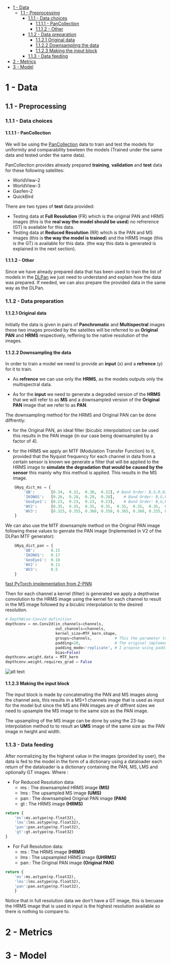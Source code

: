 - [1 - Data](#1---data)
  - [1.1 - Preprocessing](#11---preprocessing)
    - [1.1.1 - Data choices](#111---data-choices)
      - [1.1.1.1 - PanCollection](#1111---pancollection)
      - [1.1.1.2 - Other](#1112---other)
    - [1.1.2 - Data preparation](#112---data-preparation)
      - [1.1.2.1 Original data](#1121-original-data)
      - [1.1.2.2 Downsampling the data](#1122-downsampling-the-data)
      - [1.1.2.3 Making the input block](#1123-making-the-input-block)
    - [1.1.3 - Data feeding](#113---data-feeding)
- [2 - Metrics](#2---metrics)
- [3 - Model](#3---model)

# 1 - Data
## 1.1 - Preprocessing
### 1.1.1 - Data choices
#### 1.1.1.1 - PanCollection
We will be using the [PanCollection](https://github.com/liangjiandeng/PanCollection) data to train and test the models for uniformity and comparability bewteen the models (Trained under the same data and tested under the same data).

PanCollection provides already prepared **training**, **validation** and **test** data for these following satelites:
  - WorldView-2 
  - WorldView-3
  - Gaofen-2
  - QuickBird

There are two types of **test** data provided:
  - Testing data at **Full Resolution** (FR) which is the original PAN and HRMS images (this is the **real way the model should be used**) no refrerence (GT) is available for this data.
  - Testing data at **Reduced Resolution** (RR) which is the PAN and MS images (this is **the way the model is trained**) and the HRMS image (this is the GT) is available for this data. (the way this data is generated is explained in the next section).

#### 1.1.1.2 - Other 
Since we have already prepared data that has been used to train the list of models in the [DLPan](https://github.com/liangjiandeng/DLPan-Toolbox) we just need to understand and explain how the data was prepared. 
If needed, we can also prepare the provided data in the same way as the DLPan.

### 1.1.2 - Data preparation
#### 1.1.2.1 Original data
Initially the data is given in pairs of **Panchromatic** and **Multispectral** images these two images provided by the satelites will be referred to as **Original PAN** and **HRMS** respectively, reffering to the native resolution of the images. 

#### 1.1.2.2 Downsampling the data
In order to train a model we need to provide an **input** (x) and a **refrence** (y) for it to train.

- As **refrence** we can use only the **HRMS**, as the models outputs only the multispectral data.

- As for the **input** we need to generate a degraded version of the **HRMS** that we will refer to as **MS** and a downsampled version of the **Original PAN** image that we refer to as **PAN**.

The downsampling method for the HRMS and Original PAN can be done diffrently:
- for the Original PAN, an ideal filter (bicubic interpolation) can be used this results in the PAN image (in our case being downsampled by a factor of 4).

- for the HRMS we apply an MTF (Modulation Transfer Function) to it, provided that the Nyquist frequency for each channel in data from a certain sensor is known we generate a filter that will be applied to the HRMS image to **simulate the degradation that would be caused by the sensor** this mainly why this method is applied. This results in the MS image. 
```Python
    GNyq_dict_ms = {
        'QB':       [0.34,  0.32,  0.30,  0.22], # Band Order: B,G,R,NIR
        'IKONOS':   [0.26,  0.28,  0.29,  0.28],    # Band Order: B,G,R,NIR
        'GeoEye1':  [0.23,  0.23,  0.23,  0.23],    # Band Order: B,G,R,NIR
        'WV2':      [0.35,  0.35,  0.35,  0.35,  0.35,  0.35,  0.35,  0.27],
        'WV3':      [0.325, 0.355, 0.360, 0.350, 0.365, 0.360, 0.335, 0.315]
    } 
```
We can also use the MTF downsample method on the Original PAN image following these values to genrate the PAN image (Inplemented in V2 of the DLPan MTF generator):
```Python
    GNyq_dict_pan = {
        'QB':       0.15
        'IKONOS':   0.17
        'GeoEye1':  0.16
        'WV2':      0.11
        'WV3':      0.5
    }
```
[fast PyTorch implementation from Z-PNN](https://github.com/matciotola/Z-PNN/blob/master/input_prepocessing.py#L134)

Then for each channel a kernel (filter) is generated we apply a depthwise convolution to the HRMS image using the kernel for each channel to result in the MS image followed by a bicubic interpolation to the desired resolution.
```Python
# DepthWise-Conv2d definition
depthconv = nn.Conv2d(in_channels=channels,
                      out_channels=channels,
                      kernel_size=MTF_kern.shape,
                      groups=channels,          # This the parameter to seperate the channels in the convolution
                      padding=20,               # The original implementaion proposes fixed values    
                      padding_mode='replicate', # I propose using padding "same" to keep the image size the same
                      bias=False)
depthconv.weight.data = MTF_kern
depthconv.weight.requires_grad = False
```
![alt text](assests/depthwise-convolution-animation-3x3-kernel.gif)

#### 1.1.2.3 Making the input block
The input block is made by concatenating the PAN and MS images along the channel axis, this results in a MS+1 channels image that is used as input for the model but since the MS ans PAN images are of diffrent sizes we need to upsample the MS image to the same size as the PAN image.

The upsampling of the MS image can be done by using the 23-tap interpolation method to to result an **UMS** image of the same size as the PAN image in height and width.

### 1.1.3 - Data feeding
After normalizing by the higherst value in the images (provided by user), the data is fed to the model in the form of a dictionary using a dataloader each return of the dataloader is a dictionary containing the PAN, MS, LMS and optionally GT images.
Where :


- For Reduced Resolution data:
    - ms : The downsampled HRMS image **(MS)**
    - lms : The upsampled MS image **(UMS)**
    - pan : The downsampled Original PAN image **(PAN)**
    - gt : The HRMS image **(HRMS)**
```Python
return {
    'ms':ms.astype(np.float32),
    'lms':lms.astype(np.float32),
    'pan':pan.astype(np.float32),
    'gt':gt.astype(np.float32)
}
```
- For Full Resolution data:
    - ms : The HRMS image **(HRMS)**
    - lms : The uspsampled HRMS image **(UHRMS)**
    - pan : The Original PAN image **(Original PAN)**
```Python
return {
    'ms':ms.astype(np.float32),
    'lms':lms.astype(np.float32),
    'pan':pan.astype(np.float32),
    }
```

Notice that in full resolution data we don't have a GT image, this is becuase the HRMS image that is used in input is the highest resolution available so there is nothing to compare to.





# 2 - Metrics
# 3 - Model
